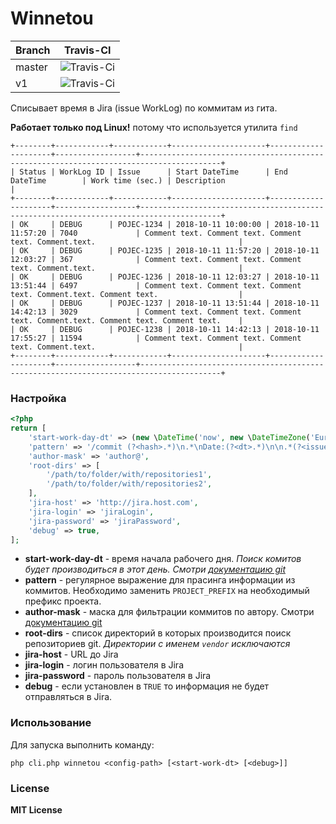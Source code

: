 # Winnetou 

Branch | Travis-CI
------ | -------------
master | ![Travis-Ci](https://travis-ci.org/iPrior/winnetou.svg?branch=master)
v1     | ![Travis-Ci](https://travis-ci.org/iPrior/winnetou.svg?branch=v1)

Списывает время в Jira (issue WorkLog) по коммитам из гита.

**Работает только под Linux!** потому что используется утилита `find`

```text
+--------+------------+------------+---------------------+---------------------+------------------+----------------------------------------------------------------------------------------+
| Status | WorkLog ID | Issue      | Start DateTime      | End DateTime        | Work time (sec.) | Description                                                                            |
+--------+------------+------------+---------------------+---------------------+------------------+----------------------------------------------------------------------------------------+
| OK     | DEBUG      | POJEC-1234 | 2018-10-11 10:00:00 | 2018-10-11 11:57:20 | 7040             | Comment text. Comment text. Comment text. Comment.text.                                |
| OK     | DEBUG      | POJEC-1235 | 2018-10-11 11:57:20 | 2018-10-11 12:03:27 | 367              | Comment text. Comment text. Comment text. Comment.text.                                |
| OK     | DEBUG      | POJEC-1236 | 2018-10-11 12:03:27 | 2018-10-11 13:51:44 | 6497             | Comment text. Comment text. Comment text. Comment.text. Comment text.                  |
| OK     | DEBUG      | POJEC-1237 | 2018-10-11 13:51:44 | 2018-10-11 14:42:13 | 3029             | Comment text. Comment text. Comment text. Comment.text. Comment text. Comment text.    |
| OK     | DEBUG      | POJEC-1238 | 2018-10-11 14:42:13 | 2018-10-11 17:55:27 | 11594            | Comment text. Comment text. Comment text. Comment.text.                                |
+--------+------------+------------+---------------------+---------------------+------------------+----------------------------------------------------------------------------------------+

```

### Настройка

```php
<?php
return [
    'start-work-day-dt' => (new \DateTime('now', new \DateTimeZone('Europe/Moscow')))->setTime(10, 0, 0),
    'pattern' => '/commit (?<hash>.*)\n.*\nDate:(?<dt>.*)\n\n.*(?<issue>PROJECT_PREFIX-\d{1,}) (?<comment>.*)\n/mu',
    'author-mask' => 'author@',
    'root-dirs' => [
        '/path/to/folder/with/repositories1',
        '/path/to/folder/with/repositories2',
    ],
    'jira-host' => 'http://jira.host.com',
    'jira-login' => 'jiraLogin',
    'jira-password' => 'jiraPassword',
    'debug' => true,
];
```

* **start-work-day-dt** - время начала рабочего дня. *Поиск комитов будет производиться в этот день. Смотри [документацию git](https://git-scm.com/docs/git-log#git-log---afterltdategt)*
* **pattern** - регулярное выражение для прасинга информации из коммитов. Необходимо заменить `PROJECT_PREFIX` на необходимый префикс проекта.
* **author-mask** - маска для фильтрации коммитов по автору. Смотри [документацию git](https://git-scm.com/docs/git-log#git-log---authorltpatterngt)
* **root-dirs** - список директорий в которых производится поиск репозиториев git. *Директории с именем `vendor` исключаются*
* **jira-host** - URL до Jira
* **jira-login** - логин пользователя в Jira
* **jira-password** - пароль пользователя в Jira
* **debug** - если установлен в `TRUE` то информация не будет отправляться в Jira.

### Использование

Для запуска выполнить команду:

`php cli.php winnetou <config-path> [<start-work-dt> [<debug>]]`


### License

**MIT License**
